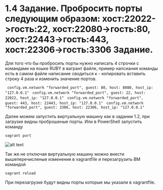 # 1.4 Задание. Пробросить порты следующим образом: хост:22022->гость:22, хост:22080->гость:80, хост:22443->гость:443, хост:22306->гость:3306 Задание. 
	
Для того что бы пробросить порты нужно написать 4 строчки с командами на языке RUBY в вагрант файле, пример напсиания команды есть в самом файле написание сводиться к - копировать вставить строку 4 раза и изменить значение портов. 

` config.vm.network "forwarded_port", guest: 80, host: 8080, host_ip: "127.0.0.1"`
` config.vm.network "forwarded_port", guest: 22, host: 22022, host_ip: "127.0.0.1"`
` config.vm.network "forwarded_port", guest: 443, host: 22443, host_ip: "127.0.0.1"`
` config.vm.network "forwarded_port", guest: 3306, host: 22306, host_ip: "127.0.0.1"`

Далее можем запустить виртуальную машину как в задании 1.2, при загрузке видны проброшеные порты.
Или в PowerShell запустить команду 

` vagrant port `

![alt text](https://github.com/andy-ml/dev_ops/blob/main/1.2imj1.png)

Так же не отключая виртуальную машину можно внести вышеперечисленые изменения в vagrantfile и перезагрузить ВМ командой

` vagrant reload `

При перезагрузке будут видны порты которые мы указали в vagrantfile. 



